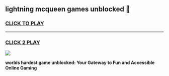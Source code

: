 
## lightning mcqueen games unblocked 👋
<h3>
<a href="https://premium.freeplayer.one?title=lightning_mcqueen_games_unblocked&ref=13F">CLICK TO PLAY</a></h3>
<hr>

<h3>
<a href="https://premium.freeplayer.one?title=lightning_mcqueen_games_unblocked&ref=13F">CLICK 2 PLAY</a>
  
</h3>

<a href="https://premium.freeplayer.one?title=lightning_mcqueen_games_unblocked&ref=12F/"><img src="https://clearcache.store/games.png"></a>


**worlds hardest game unblocked: Your Gateway to Fun and Accessible Online Gaming**
